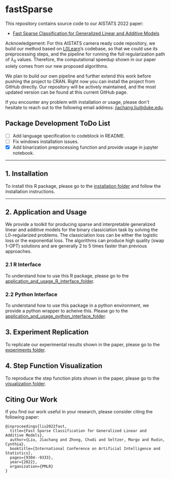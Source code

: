 # fastSparse

This repository contains source code to our AISTATS 2022 paper: 

* [Fast Sparse Classification for Generalized Linear and Additive Models](https://arxiv.org/abs/2202.11389)

Acknowledgement: For this AISTATS camera ready code repository, we build our method based on [L0Learn](https://github.com/hazimehh/L0Learn#l0learn-fast-best-subset-selection)’s codebase, so that we could use its preprocessing steps, and the pipeline for running the full regularization path of $λ_0$ values. Therefore, the computational speedup shown in our paper solely comes from our new proposed algorithms.

We plan to build our own pipeline and further extend this work before pushing the project to CRAN. Right now you can install the project from GitHub directly. Our repository will be actively maintained, and the most updated version can be found at this current GitHub page.

If you encounter any problem with installation or usage, please don't hesitate to reach out to the following email address: jiachang.liu@duke.edu.

## Package Development ToDo List
- [ ] Add language specification to codeblock in README.
- [ ] Fix windows installation issues.
- [x] Add binarization preprocessing function and provide usage in jupyter notebook.

---
## 1. Installation ##

To install this R package, please go to the [installation folder](./installation) and follow the installation instructions.

---
## 2. Application and Usage
We provide a toolkit for producing sparse and interpretable generalized linear and additive models for the binary classiciation task by solving the L0-regularized problems. The classiciation loss can be either the logistic loss or the exponential loss. The algorithms can produce high quality (swap 1-OPT) solutions and are generally 2 to 5 times faster than previous approaches.

### 2.1 R Interface
To understand how to use this R package, please go to the [application_and_usage_R_interface_folder](./application_and_usage_R_interface).

### 2.2 Python Interface
To understand how to use this package in a python environment, we provide a python wrapper to acheive this. Please go to the [application_and_usage_python_interface_folder](./application_and_usage_python_interface).


## 3. Experiment Replication
To replicate our experimental results shown in the paper, please go to the [experiments folder](./experiments).

## 4. Step Function Visualization
To reproduce the step function plots shown in the paper, please go to the [visualization folder](./visualization).

## Citing Our Work ##
If you find our work useful in your research, please consider citing the following paper:

```
@inproceedings{liu2022fast,
  title={Fast Sparse Classification for Generalized Linear and Additive Models},
  author={Liu, Jiachang and Zhong, Chudi and Seltzer, Margo and Rudin, Cynthia},
  booktitle={International Conference on Artificial Intelligence and Statistics},
  pages={9304--9333},
  year={2022},
  organization={PMLR}
}